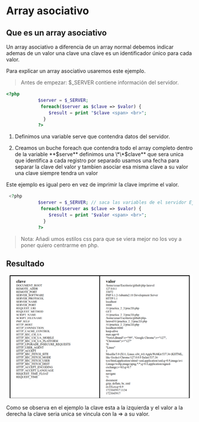 # Array asociativo

## Que es un array asociativo

Un array asociativo a diferencia de un array normal debemos indicar ademas de un valor una clave una clave es un identificador único para cada valor.

Para explicar un array asociativo usaremos este ejemplo.

> Antes de empezar: $\_SERVER contiene información del servidor.

```php
<?php
            $server = $_SERVER;
             foreach($server as $clave => $valor) {
                $result = print "$clave <span> <br>";
              }
            ?>
```

1. Definimos una variable serve que contendra datos del servidor.

2. Creamos un buche foreach que contendra todo el array completo dentro de la variable **$serve** definimos una \*\*$clave\*\* que sera unica que identifica a cada registro por separado usamos una fecha para separar la clave del valor y tambien asociar esa misma clave a su valor una clave siempre tendra un valor

Este ejemplo es igual pero en vez de imprimir la clave imprime el valor.

```php
 <?php
            $server = $_SERVER; // saca las variables de el servidor Ejemplo desde donde vistamos la pagina el nombre del servidor ect
             foreach($server as $clave => $valor) {
                $result = print "$valor <span> <br>";
              }
            ?>
```

> Nota: Añadi umos estilos css para que se viera mejor no los voy a poner quiero centrarme en php.

## Resultado

![tabla $_serve array asociativo](/t1/practica_2_2/tabla.png)

Como se observa en el ejemplo la clave esta a la izquierda y el valor a la derecha la clave
seria unica se vincula con la => a su valor.
